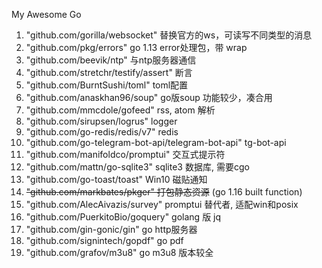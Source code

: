 My Awesome Go


1. "github.com/gorilla/websocket" 替换官方的ws，可读写不同类型的消息
2. "github.com/pkg/errors" go 1.13 error处理包，带 wrap
3. "github.com/beevik/ntp" 与ntp服务器通信
4. "github.com/stretchr/testify/assert" 断言
5. "github.com/BurntSushi/toml" toml配置
6. "github.com/anaskhan96/soup" go版soup 功能较少，凑合用
7. "github.com/mmcdole/gofeed" rss, atom 解析
8. "github.com/sirupsen/logrus" logger
9. "github.com/go-redis/redis/v7" redis
10. "github.com/go-telegram-bot-api/telegram-bot-api" tg-bot-api
11. "github.com/manifoldco/promptui" 交互式提示符
12. "github.com/mattn/go-sqlite3" sqlite3 数据库, 需要cgo
13. "github.com/go-toast/toast" Win10 磁贴通知
14. ~~"github.com/markbates/pkger" 打包静态资源~~ (go 1.16 built function)
15. "github.com/AlecAivazis/survey" promptui 替代者, 适配win和posix
16. "github.com/PuerkitoBio/goquery" golang 版 jq
17. "github.com/gin-gonic/gin" go http服务器
18. "github.com/signintech/gopdf" go pdf 
19. "github.com/grafov/m3u8" go m3u8 版本较全


